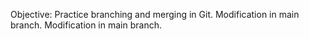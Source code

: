 Objective: Practice branching and merging in Git.
Modification in main branch.
Modification in main branch.
